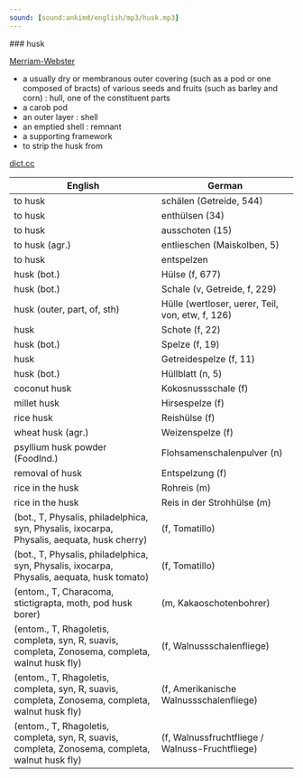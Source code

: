 ```yaml
---
sound: [sound:ankimd/english/mp3/husk.mp3]
---
```


\### husk

[Merriam-Webster](https://www.merriam-webster.com/dictionary/husk)

- a usually dry or membranous outer covering (such as a pod or one composed of bracts) of various seeds and fruits (such as barley and corn) : hull, one of the constituent parts
- a carob pod
- an outer layer : shell
- an emptied shell : remnant
- a supporting framework
- to strip the husk from

[dict.cc](https://www.dict.cc/husk)

| English        | German       |
| -------------- | ------------ |
| to husk | schälen (Getreide, 544) |
| to husk | enthülsen (34) |
| to husk | ausschoten (15) |
| to husk (agr.) | entlieschen (Maiskolben, 5) |
| to husk | entspelzen |
| husk (bot.) | Hülse (f, 677) |
| husk (bot.) | Schale (v, Getreide, f, 229) |
| husk (outer, part, of, sth) | Hülle (wertloser, uerer, Teil, von, etw, f, 126) |
| husk | Schote (f, 22) |
| husk (bot.) | Spelze (f, 19) |
| husk | Getreidespelze (f, 11) |
| husk (bot.) | Hüllblatt (n, 5) |
| coconut husk | Kokosnussschale (f) |
| millet husk | Hirsespelze (f) |
| rice husk | Reishülse (f) |
| wheat husk (agr.) | Weizenspelze (f) |
| psyllium husk powder (FoodInd.) | Flohsamenschalenpulver (n) |
| removal of husk | Entspelzung (f) |
| rice in the husk | Rohreis (m) |
| rice in the husk | Reis in der Strohhülse (m) |
|  (bot., T, Physalis, philadelphica, syn, Physalis, ixocarpa, Physalis, aequata, husk cherry) |  (f, Tomatillo) |
|  (bot., T, Physalis, philadelphica, syn, Physalis, ixocarpa, Physalis, aequata, husk tomato) |  (f, Tomatillo) |
|  (entom., T, Characoma, stictigrapta, moth, pod husk borer) |  (m, Kakaoschotenbohrer) |
|  (entom., T, Rhagoletis, completa, syn, R, suavis, completa, Zonosema, completa, walnut husk fly) |  (f, Walnussschalenfliege) |
|  (entom., T, Rhagoletis, completa, syn, R, suavis, completa, Zonosema, completa, walnut husk fly) |  (f, Amerikanische Walnussschalenfliege) |
|  (entom., T, Rhagoletis, completa, syn, R, suavis, completa, Zonosema, completa, walnut husk fly) |  (f, Walnussfruchtfliege / Walnuss-Fruchtfliege) |
